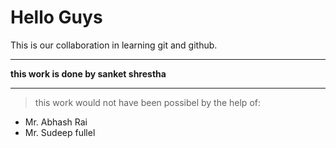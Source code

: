 # Hello Guys
This is our collaboration in learning git and github.

----------------------------------------------------------
**this work is done by sanket shrestha**

--------------------------------------------------------------
 > this work would not have been possibel by the help of:
- Mr. Abhash Rai
- Mr. Sudeep fullel
